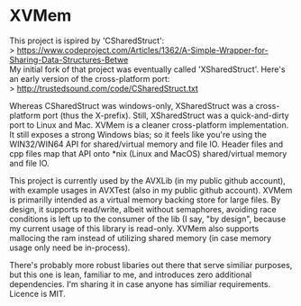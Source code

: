 # XVMem
This project is ispired by 'CSharedStruct':<br> > https://www.codeproject.com/Articles/1362/A-Simple-Wrapper-for-Sharing-Data-Structures-Betwe <br>
My initial fork of that project was eventually called 'XSharedStruct'. Here's an early version of the cross-platform port: <br> > http://trustedsound.com/code/CSharedStruct.txt <br>

Whereas CSharedStruct was windows-only, XSharedStruct was a cross-platform port (thus the X-prefix).  Still, XSharedStruct was a quick-and-dirty port to Linux and Mac. XVMem is a cleaner cross-platform implementation.  It still exposes a strong Windows bias; so it feels like you're using the WIN32/WIN64 API for shared/virtual memory and file IO.  Header files and cpp files map that API onto *nix (Linux and MacOS) shared/virtual memory and file IO.

This project is currently used by the AVXLib (in my public github account), with example usages in AVXTest (also in my public github account).  XVMem is primarilly intended as a virtual memory backing store for large files.  By design, it supports read/write, albeit without semaphores, avoiding race conditions is left up to the consumer of the lib (I say, "by design", because my current usage of this library is read-only. XVMem also supports mallocing the ram instead of utilizing shared memory (in case memory usage only need be in-process).

There's probably more robust libaries out there that serve similiar purposes, but this one is lean, familiar to me, and introduces zero additional dependencies.  I'm sharing it in case anyone has similiar requirements.  Licence is MIT.
